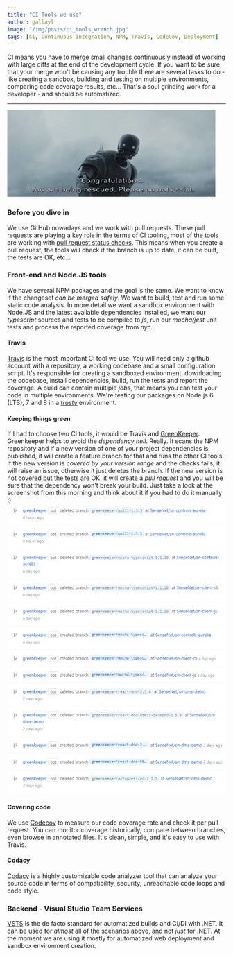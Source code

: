 ```yaml
---
title: "CI Tools we use"
author: gallayl
image: "/img/posts/ci_tools_wrench.jpg"
tags: [CI, Continuous integration, NPM, Travis, CodeCov, Deployment]
---
```


CI means you have to merge small changes continuously instead of working with large diffs at the end of the development cycle. If you want to be sure that your merge won't be causing any trouble there are several tasks to do - like creating a sandbox, building and testing on multiple environments, comparing code coverage results, etc... That's a soul grinding work for a developer - and should be automatized.
 
---

![ci_tools_k2](/img/posts/ci_tools_k2.gif)


### Before you dive in

We use GitHub nowadays and we work with pull requests. These pull requests are playing a key role in the terms of CI tooling, most of the tools are working with [pull request status checks](https://developer.github.com/v3/repos/statuses/). This means when you create a pull request, the tools will check if the branch is up to date, it can be built, the tests are OK, etc...

### Front-end and Node.JS tools

We have several NPM packages and the goal is the same. We want to know if the changeset *can be merged safely*. We want to build, test and run some static code analysis. In more detail we want a sandbox environment with Node.JS and the latest available dependencies installed, we want our *typescript* sources and tests to be compiled to *js*, run our *mocha/jest* unit tests and process the reported coverage from *nyc*.

#### Travis

[Travis](https://travis-ci.org/) is the most important CI tool we use. You will need only a github account with a repository, a working codebase and a small configuration script. It's responsible for creating a sandboxed environment, downloading the codebase, install dependencies, build, run the tests and report the coverage. A build can contain multiple *jobs*, that means you can test your code in multiple environments. We're testing our packages on Node.js 6 (LTS), 7 and 8 in a *[trusty](https://docs.travis-ci.com/user/reference/trusty/)* environment. 

#### Keeping things green

If I had to choose two CI tools, it would be Travis and [GreenKeeper](https://greenkeeper.io/). Greenkeeper helps to avoid the *dependency hell*. Really. It scans the NPM repository and if a new version of one of your project dependencies is published, it will create a feature branch for that and runs the other CI tools. If the new version is *covered by your version range* and the checks fails, it will raise an issue, otherwise it just deletes the branch. If the new version is not covered but the tests are OK, it will create a *pull request* and you will be sure that the dependency won't break your build. Just take a look at the screenshot from this morning and think about it if you had to do it manually :) 
![ci_tools_greenkeeper](/img/posts/ci_tools_greenkeeper.png)


#### Covering code

We use [Codecov](https://codecov.io/) to measure our code coverage rate and check it per pull request. You can monitor coverage historically, compare between branches, even browse in annotated files. It's clean, simple, and it's easy to use with Travis.

#### Codacy

[Codacy](https://www.codacy.com) is a highly customizable code analyzer tool that can analyze your source code in terms of compatibility, security, unreachable code loops and code style.

### Backend - Visual Studio Team Services

[VSTS](https://www.visualstudio.com/team-services/) is the de facto standard for automatized builds and CI/DI with .NET. It can be used for *almost* all of the scenarios above, and not *just* for .NET. At the moment we are using it mostly for automatized web deployment and sandbox environment creation. 